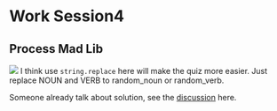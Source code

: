# Work Session4
## Process Mad Lib
![](http://7xsjcm.com1.z0.glb.clouddn.com/16-8-20/4368242.jpg)
I think use ```string.replace``` here will make the quiz more easier. Just replace NOUN and VERB to random_noun or random_verb.  

Someone already talk about solution, see the [discussion](https://discussions.udacity.com/t/process-mad-lib-solution/172047/3) here.